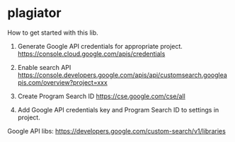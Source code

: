 

# plagiator

How to get started with this lib.

1. Generate Google API credentials for appropriate project. https://console.cloud.google.com/apis/credentials

2. Enable search API https://console.developers.google.com/apis/api/customsearch.googleapis.com/overview?project=xxx

3. Create Program Search ID https://cse.google.com/cse/all

4. Add Google API credentials key and Program Search ID to settings in project.

Google API libs:
https://developers.google.com/custom-search/v1/libraries